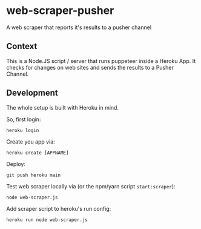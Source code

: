 # web-scraper-pusher
A web scraper that reports it's results to a pusher channel

## Context
This is a Node.JS script / server that runs puppeteer inside a Heroku App. It checks for changes on web sites and sends the results to a Pusher Channel.

## Development
The whole setup is built with Heroku in mind.

So, first login:
```
heroku login
```

Create you app via:
```
heroku create [APPNAME]
```

Deploy:
```
git push heroku main
```

Test web scraper locally via (or the npm/yarn script `start:scraper`):
```
node web-scraper.js
```

Add scraper script to heroku's run config:
```
heroku run node web-scraper.js
```